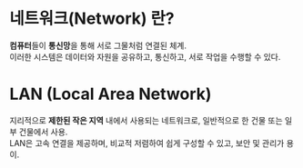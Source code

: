 # 네트워크(Network) 란?

**컴퓨터**들이 **통신망**을 통해 서로 그물처럼 연결된 체계.  
이러한 시스템은 데이터와 자원을 공유하고, 통신하고, 서로 작업을 수행할 수 있다.

# LAN (Local Area Network)

지리적으로 **제한된 작은 지역** 내에서 사용되는 네트워크로, 일반적으로 한 건물 또는 일부 건물에서 사용.  
LAN은 고속 연결을 제공하며, 비교적 저렴하여 쉽게 구성할 수 있고, 보안 및 관리가 용이.

